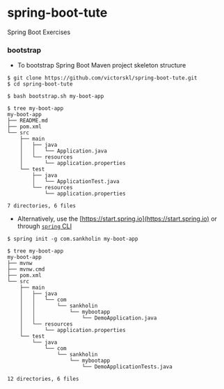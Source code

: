 # spring-boot-tute

Spring Boot Exercises

### bootstrap 

- To bootstrap Spring Boot Maven project skeleton structure

```
$ git clone https://github.com/victorskl/spring-boot-tute.git
$ cd spring-boot-tute

$ bash bootstrap.sh my-boot-app

$ tree my-boot-app
my-boot-app
├── README.md
├── pom.xml
└── src
    ├── main
    │   ├── java
    │   │   └── Application.java
    │   └── resources
    │       └── application.properties
    └── test
        ├── java
        │   └── ApplicationTest.java
        └── resources
            └── application.properties

7 directories, 6 files
```

- Alternatively, use the [https://start.spring.io](https://start.spring.io) or through [`spring` CLI](00-using-cli)

```
$ spring init -g com.sankholin my-boot-app

$ tree my-boot-app
my-boot-app
├── mvnw
├── mvnw.cmd
├── pom.xml
└── src
    ├── main
    │   ├── java
    │   │   └── com
    │   │       └── sankholin
    │   │           └── mybootapp
    │   │               └── DemoApplication.java
    │   └── resources
    │       └── application.properties
    └── test
        └── java
            └── com
                └── sankholin
                    └── mybootapp
                        └── DemoApplicationTests.java

12 directories, 6 files
```